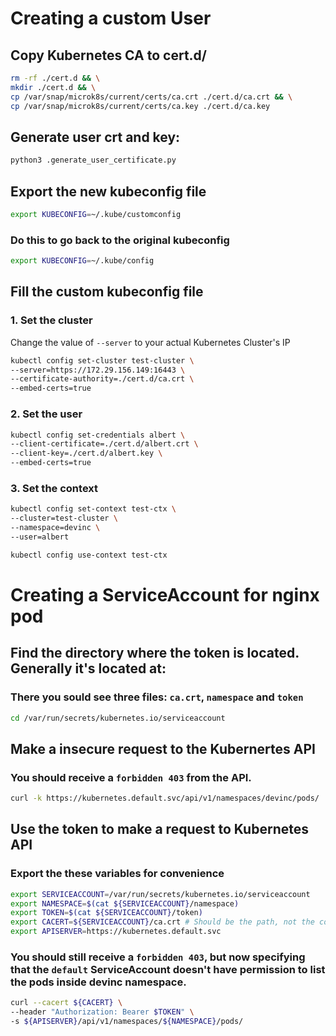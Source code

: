 # Creating a custom User

## Copy Kubernetes CA to cert.d/
```bash
rm -rf ./cert.d && \
mkdir ./cert.d && \
cp /var/snap/microk8s/current/certs/ca.crt ./cert.d/ca.crt && \
cp /var/snap/microk8s/current/certs/ca.key ./cert.d/ca.key
```

## Generate user crt and key:
```bash
python3 .generate_user_certificate.py
```

## Export the new kubeconfig file
```bash
export KUBECONFIG=~/.kube/customconfig
```

### Do this to go back to the original kubeconfig
```bash
export KUBECONFIG=~/.kube/config
```

## Fill the custom kubeconfig file
### 1. Set the cluster
Change the value of `--server` to your actual Kubernetes Cluster's IP
```bash
kubectl config set-cluster test-cluster \
--server=https://172.29.156.149:16443 \
--certificate-authority=./cert.d/ca.crt \
--embed-certs=true
```

### 2. Set the user
```bash
kubectl config set-credentials albert \
--client-certificate=./cert.d/albert.crt \
--client-key=./cert.d/albert.key \
--embed-certs=true
```

### 3. Set the context
```bash
kubectl config set-context test-ctx \
--cluster=test-cluster \
--namespace=devinc \
--user=albert
```
```bash
kubectl config use-context test-ctx
```

# Creating a ServiceAccount for nginx pod

## Find the directory where the token is located. Generally it's located at:
### There you sould see three files: `ca.crt`, `namespace` and `token`
```bash
cd /var/run/secrets/kubernetes.io/serviceaccount
```

## Make a insecure request to the Kubernertes API
### You should receive a `forbidden 403` from the API.
```bash
curl -k https://kubernetes.default.svc/api/v1/namespaces/devinc/pods/
```

## Use the token to make a request to Kubernetes API

### Export the these variables for convenience
```bash
export SERVICEACCOUNT=/var/run/secrets/kubernetes.io/serviceaccount
export NAMESPACE=$(cat ${SERVICEACCOUNT}/namespace)
export TOKEN=$(cat ${SERVICEACCOUNT}/token)
export CACERT=${SERVICEACCOUNT}/ca.crt # Should be the path, not the content of the certificate.
export APISERVER=https://kubernetes.default.svc
```

### You should still receive a `forbidden 403`, but now specifying that the `default` ServiceAccount doesn't have permission to list the pods inside devinc namespace.
```bash
curl --cacert ${CACERT} \
--header "Authorization: Bearer $TOKEN" \
-s ${APISERVER}/api/v1/namespaces/${NAMESPACE}/pods/ 
```
